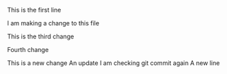 This is the first line

I am making a change to this file

This is the third change

Fourth change

This is a new change
An update
I am checking git commit
again
A new line
